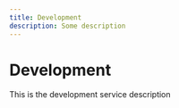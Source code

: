 ```yaml
---
title: Development
description: Some description
---
```


# Development

This is the development service description
